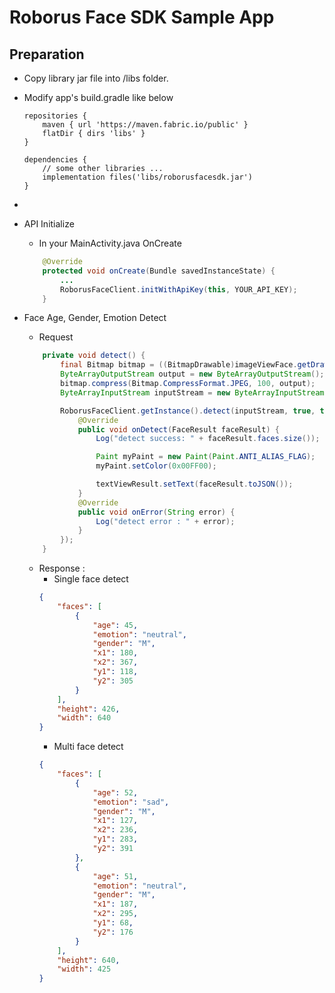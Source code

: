 # Roborus Face SDK Sample App

## Preparation

* Copy library jar file into /libs folder.
* Modify app's build.gradle like below
	```
	repositories {
		maven { url 'https://maven.fabric.io/public' }
		flatDir { dirs 'libs' }
	}

	dependencies {
		// some other libraries ...
		implementation files('libs/roborusfacesdk.jar')
	}
	```
* 

* API Initialize
	* In your MainActivity.java OnCreate
	```java
	    @Override
	    protected void onCreate(Bundle savedInstanceState) {
	    	...
    	    RoborusFaceClient.initWithApiKey(this, YOUR_API_KEY);
    	}
	```

* Face Age, Gender, Emotion Detect
	* Request
	```java
		private void detect() {
			final Bitmap bitmap = ((BitmapDrawable)imageViewFace.getDrawable()).getBitmap();
			ByteArrayOutputStream output = new ByteArrayOutputStream();
			bitmap.compress(Bitmap.CompressFormat.JPEG, 100, output);
			ByteArrayInputStream inputStream = new ByteArrayInputStream(output.toByteArray());

			RoborusFaceClient.getInstance().detect(inputStream, true, true, true, new RoborusFaceClient.DetectCallback() {
				@Override
				public void onDetect(FaceResult faceResult) {
					Log("detect success: " + faceResult.faces.size());

					Paint myPaint = new Paint(Paint.ANTI_ALIAS_FLAG);
					myPaint.setColor(0x00FF00);

					textViewResult.setText(faceResult.toJSON());
				}
				@Override
				public void onError(String error) {
					Log("detect error : " + error);
				}
			});
		}
	```
	* Response : 
		* Single face detect
		```json
		{
			"faces": [
				{
					"age": 45,
					"emotion": "neutral",
					"gender": "M",
					"x1": 180,
					"x2": 367,
					"y1": 118,
					"y2": 305
				}
			],
			"height": 426,
			"width": 640
		}
		```
		* Multi face detect
		```json
		{
			"faces": [
				{
					"age": 52,
					"emotion": "sad",
					"gender": "M",
					"x1": 127,
					"x2": 236,
					"y1": 283,
					"y2": 391
				},
				{
					"age": 51,
					"emotion": "neutral",
					"gender": "M",
					"x1": 187,
					"x2": 295,
					"y1": 68,
					"y2": 176
				}
			],
			"height": 640,
			"width": 425
		}
		```
